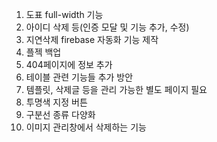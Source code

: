 1. 도표 full-width 기능
2. 아이디 삭제 등(인증 모달 및 기능 추가, 수정)
3. 지연삭제 firebase 자동화 기능 제작
4. 플젝 백업
5. 404페이지에 정보 추가
6. 테이블 관련 기능들 추가 방안
7. 템플릿, 삭제글 등을 관리 가능한 별도 페이지 필요
8. 투명색 지정 버튼
9. 구분선 종류 다양화
10. 이미지 관리창에서 삭제하는 기능